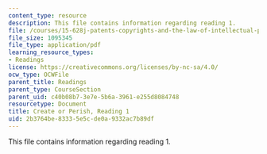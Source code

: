 ```yaml
---
content_type: resource
description: This file contains information regarding reading 1.
file: /courses/15-628j-patents-copyrights-and-the-law-of-intellectual-property-spring-2013/2b3764be83335e5cde0a9332ac7b89df_MIT15_628JS13_read01.pdf
file_size: 1095345
file_type: application/pdf
learning_resource_types:
- Readings
license: https://creativecommons.org/licenses/by-nc-sa/4.0/
ocw_type: OCWFile
parent_title: Readings
parent_type: CourseSection
parent_uid: c40b08b7-3e7e-5b6a-3961-e255d8084748
resourcetype: Document
title: Create or Perish, Reading 1
uid: 2b3764be-8333-5e5c-de0a-9332ac7b89df
---
```

This file contains information regarding reading 1.